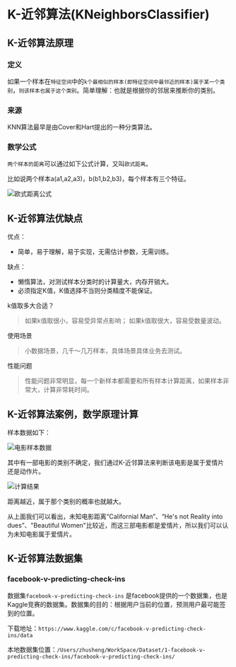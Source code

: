# K-近邻算法(KNeighborsClassifier)

## K-近邻算法原理

### 定义

如果一个样本在`特征空间`中的`k个最相似的样本(即特征空间中最邻近的样本)属于某一个类别`，`则该样本也属于这个类别`。简单理解：也就是根据你的邻居来推断你的类别。

### 来源

KNN算法最早是由Cover和Hart提出的一种分类算法。

### 数学公式

`两个样本的距离`可以通过如下公式计算，又叫`欧式距离`。

比如说两个样本a(a1,a2,a3)，b(b1,b2,b3)，每个样本有三个特征。

![欧式距离公式](https://raw.githubusercontent.com/zhusheng/blog/master/ml/11.png)

## K-近邻算法优缺点

优点：

- 简单，易于理解，易于实现，无需估计参数，无需训练。

缺点：

- 懒惰算法，对测试样本分类时的计算量大，内存开销大。
- 必须指定K值，K值选择不当则分类精度不能保证。

k值取多大合适？
> 如果k值取很小，容易受异常点影响；
> 如果k值取很大，容易受数量波动。

使用场景
> 小数据场景，几千～几万样本，具体场景具体业务去测试。

性能问题
>性能问题非常明显，每一个新样本都需要和所有样本计算距离，如果样本非常大，计算非常耗时间。

## K-近邻算法案例，数学原理计算

样本数据如下：

![电影样本数据](https://raw.githubusercontent.com/zhusheng/blog/master/ml/12.png)

其中有一部电影的类别不确定，我们通过K-近邻算法来判断该电影是属于爱情片还是动作片。

![计算结果](https://raw.githubusercontent.com/zhusheng/blog/master/ml/13.png)

距离越近，属于那个类别的概率也就越大。

从上面我们可以看出，未知电影距离“Californial Man”、“He's not Reality into dues”、"Beautiful Women"比较近，而这三部电影都是爱情片，所以我们可以认为未知电影属于爱情片。

## K-近邻算法数据集

### facebook-v-predicting-check-ins

数据集`facebook-v-predicting-check-ins` 是facebook提供的一个数据集，也是Kaggle竞赛的数据集。数据集的目的：根据用户当前的位置，预测用户最可能签到的位置。

下载地址：`https://www.kaggle.com/c/facebook-v-predicting-check-ins/data`

本地数据集位置：`/Users/zhusheng/WorkSpace/Dataset/1-facebook-v-predicting-check-ins/facebook-v-predicting-check-ins/`
